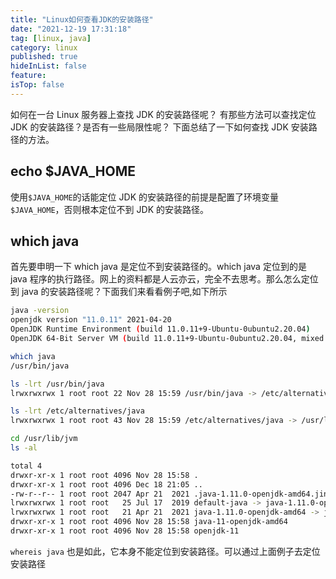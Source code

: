 ```yaml
---
title: "Linux如何查看JDK的安装路径"
date: "2021-12-19 17:31:18"
tag: [linux, java]
category: linux
published: true
hideInList: false
feature:
isTop: false
---
```


如何在一台 Linux 服务器上查找 JDK 的安装路径呢？ 有那些方法可以查找定位 JDK 的安装路径？是否有一些局限性呢？ 下面总结了一下如何查找 JDK 安装路径的方法。

## echo $JAVA_HOME

使用`$JAVA_HOME`的话能定位 JDK 的安装路径的前提是配置了环境变量`$JAVA_HOME`，否则根本定位不到 JDK 的安装路径。

## which java

首先要申明一下 which java 是定位不到安装路径的。which java 定位到的是 java 程序的执行路径。网上的资料都是人云亦云，完全不去思考。那么怎么定位到 java 的安装路径呢？下面我们来看看例子吧,如下所示

```bash
java -version
openjdk version "11.0.11" 2021-04-20
OpenJDK Runtime Environment (build 11.0.11+9-Ubuntu-0ubuntu2.20.04)
OpenJDK 64-Bit Server VM (build 11.0.11+9-Ubuntu-0ubuntu2.20.04, mixed mode, sharing)

which java
/usr/bin/java

ls -lrt /usr/bin/java
lrwxrwxrwx 1 root root 22 Nov 28 15:59 /usr/bin/java -> /etc/alternatives/java

ls -lrt /etc/alternatives/java
lrwxrwxrwx 1 root root 43 Nov 28 15:59 /etc/alternatives/java -> /usr/lib/jvm/java-11-openjdk-amd64/bin/java

cd /usr/lib/jvm
ls -al

total 4
drwxr-xr-x 1 root root 4096 Nov 28 15:58 .
drwxr-xr-x 1 root root 4096 Dec 18 21:05 ..
-rw-r--r-- 1 root root 2047 Apr 21  2021 .java-1.11.0-openjdk-amd64.jinfo
lrwxrwxrwx 1 root root   25 Jul 17  2019 default-java -> java-1.11.0-openjdk-amd64
lrwxrwxrwx 1 root root   21 Apr 21  2021 java-1.11.0-openjdk-amd64 -> java-11-openjdk-amd64
drwxr-xr-x 1 root root 4096 Nov 28 15:58 java-11-openjdk-amd64
drwxr-xr-x 1 root root 4096 Nov 28 15:58 openjdk-11
```

`whereis java` 也是如此，它本身不能定位到安装路径。可以通过上面例子去定位安装路径
